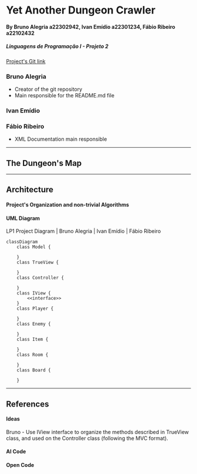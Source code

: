 # Yet Another Dungeon Crawler
#### By Bruno Alegria a22302942, Ivan Emídio a22301234, Fábio Ribeiro a22102432
##### Linguagens de Programação I - Projeto 2
[Project's Git link](https://github.com/BrunoSilvaAlegria/LP1-Project-2.git)

### Bruno Alegria
+ Creator of the git repository
+ Main responsible for the README.md file

### Ivan Emídio


### Fábio Ribeiro
+ XML Documentation main responsible
---
## The Dungeon's Map

---
## Architecture

#### Project's Organization and non-trivial Algorithms

#### UML Diagram

LP1 Project Diagram | Bruno Alegria | Ivan Emídio | Fábio Ribeiro
 
``` mermaid
classDiagram
    class Model {

    }
    class TrueView {

    }
    class Controller {
        
    }
    class IView {
        <<interface>>
    }
    class Player {

    }
    class Enemy {

    }
    class Item {

    }
    class Room {

    }
    class Board {

    }
```
---
## References

#### Ideas

Bruno - Use IView interface to organize the methods described in TrueView class, and used on the Controller class (following the MVC format).

#### AI Code

#### Open Code
